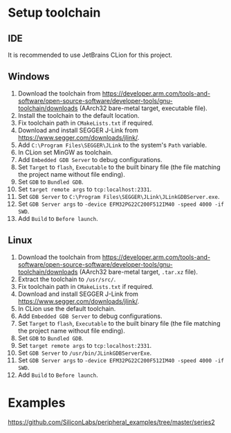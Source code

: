 # Setup toolchain

## IDE

It is recommended to use JetBrains CLion for this project.

## Windows

1. Download the toolchain from https://developer.arm.com/tools-and-software/open-source-software/developer-tools/gnu-toolchain/downloads (AArch32 bare-metal target, executable file).
2. Install the toolchain to the default location.
3. Fix toolchain path in `CMakeLists.txt` if required.
4. Download and install SEGGER J-Link from https://www.segger.com/downloads/jlink/.
5. Add `C:\Program Files\SEGGER\JLink` to the system's `Path` variable.
6. In CLion set MinGW as toolchain.
7. Add `Embedded GDB Server` to debug configurations.
8. Set `Target` to `flash`, `Executable` to the built binary file (the file matching the project name without file ending).
9. Set `GDB` to `Bundled GDB`.
10. Set `target remote args` to `tcp:localhost:2331`.
11. Set `GDB Server` to `C:\Program Files\SEGGER\JLink\JLinkGDBServer.exe`.
12. Set `GDB Server args` to `-device EFM32PG22C200F512IM40 -speed 4000 -if SWD`.
13. Add `Build` to `Before launch`.

## Linux

1. Download the toolchain from https://developer.arm.com/tools-and-software/open-source-software/developer-tools/gnu-toolchain/downloads (AArch32 bare-metal target, `.tar.xz` file).
2. Extract the toolchain to `/usr/src/`.
3. Fix toolchain path in `CMakeLists.txt` if required.
4. Download and install SEGGER J-Link from https://www.segger.com/downloads/jlink/.
5. In CLion use the default toolchain.
6. Add `Embedded GDB Server` to debug configurations.
7. Set `Target` to `flash`, `Executable` to the built binary file (the file matching the project name without file ending).
8. Set `GDB` to `Bundled GDB`.
9. Set `target remote args` to `tcp:localhost:2331`.
10. Set `GDB Server` to `/usr/bin/JLinkGDBServerExe`.
11. Set `GDB Server args` to `-device EFM32PG22C200F512IM40 -speed 4000 -if SWD`.
12. Add `Build` to `Before launch`.

# Examples

https://github.com/SiliconLabs/peripheral_examples/tree/master/series2
